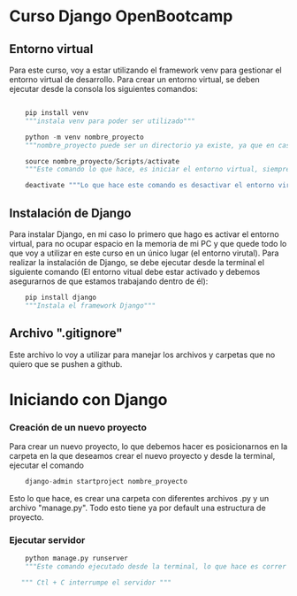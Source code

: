 # Curso Django OpenBootcamp

## Entorno virtual
Para este curso, voy a estar utilizando el framework venv para gestionar el entorno virtual de desarrollo. 
Para crear un entorno virtual, se deben ejecutar desde la consola los siguientes comandos:
```python

    pip install venv
    """instala venv para poder ser utilizado"""

    python -m venv nombre_proyecto
    """nombre_proyecto puede ser un directorio ya existe, ya que en caso de que el mismo exista, se crearan todas las carpetas necesarias dentro de dicho directorio. Pero si el directorio no existe, lo crea y le agrega todas las carpetas necesarias."""

    source nombre_proyecto/Scripts/activate 
    """Este comando lo que hace, es iniciar el entorno virtual, siempre que querramos trabajar con él, debemos iniciarlo primero, caso contrario no podremos utilizar los paquetes o frameworks que hayamos instalado dentro del mismo."""

    deactivate """Lo que hace este comando es desactivar el entorno virtual"""
```
## Instalación de Django

Para instalar Django, en mi caso lo primero que hago es activar el entorno virtual, para no ocupar espacio en la memoria de mi PC y que quede todo lo que voy a utilizar en este curso en un único lugar (el entorno virutal).
Para realizar la instalación de Django, se debe ejecutar desde la terminal el siguiente comando (El entorno vitual debe estar activado y debemos asegurarnos de que estamos trabajando dentro de él):

```python
    pip install django
    """Instala el framework Django"""
```

## Archivo ".gitignore"

Este archivo lo voy a utilizar para manejar los archivos y carpetas que no quiero que se pushen a github.

# Iniciando con Django

### Creación de un nuevo proyecto

Para crear un nuevo proyecto, lo que debemos hacer es posicionarnos en la carpeta en la que deseamos crear el nuevo proyecto y desde la terminal, ejecutar el comando

```python
    django-admin startproject nombre_proyecto
```

Esto lo que hace, es crear una carpeta con diferentes archivos .py y un archivo "manage.py". Todo esto tiene ya por default una estructura de proyecto.

### Ejecutar servidor

```python
    python manage.py runserver
    """Este comando ejecutado desde la terminal, lo que hace es correr el servidor"""

   """ Ctl + C interrumpe el servidor """ 
```




